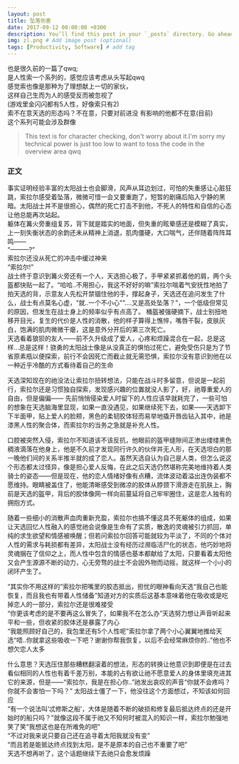 ```yaml
---
layout: post
title: 坠落伤害
date: 2017-09-12 00:00:00 +0300
description: You’ll find this post in your `_posts` directory. Go ahead and edit it and re-build the site to see your changes. # Add post description (optional)
img: zl.png # Add image post (optional)
tags: [Productivity, Software] # add tag
---
```


也是很久前的一篇了qwq;  
是人性索一个系列的，感觉应该考虑从头写起qwq  
感觉索也像是那种为了理想献上一切的家伙，  
这样自己生而为人的感受反而被忽视了  
(游戏里金闪闪都有5人性，好像索只有2)  
索不在意天选的形态吗？不在意，只要对前进没
有影响的他都不在意(目前)  
这个系列可能会涉及群像
>This text is for character checking, don't worry about it.I'm sorry my technical power is just too low to want to toss the code in the overview area qwq
### 正文

事实证明经验丰富的太阳战士也会脚滑，风声从耳边划过，可怕的失重感让心脏狂跳，索拉尔感受着坠落，微微可惜一会又要重跑了，短暂的剧痛后陷入宁静的黑暗。太阳战士并不是很担心，偶然的死亡打击不到他，不死人的特性和自信的心态让他总能再次站起。  
躯体在篝火旁重组复苏，背下就是踏实的地面，但失重的眩晕感还是模糊了真实，上一刻失衡状态的余韵还未从精神上消退，肌肉僵硬，大口喘气，还伴随着阵阵耳鸣——  
“———?”  
索拉尔还没从死亡的冲击中缓过神来  
“索拉尔!”  
战士终于意识到篝火旁还有一个人，天选担心极了，手甲紧紧抓着他的肩，两个头盔都快贴一起了。“哈哈..不用担心，我这不好好的嘛”索拉尔喘着气安抚性地拍了拍天选的背，示意友人先松开禁锢住他的手，撑起身子，天选还在追问发生了什么，战士有点莫名心虚，“就..一个不小心”“....又是高处坠落？”，一个低级但常见的原因，但发生在战士身上的频率似乎有点高了。 
桶盔被强硬摘下，战士别扭地移开目光，复生的代价是人性的消散，他的样子算得上憔悴，嘴唇干裂，皮肤灰白，饱满的肌肉微微干瘪，这是意外分开后的第三次死亡。  
天选看着狼狈的友人——前不久升级成了爱人，心疼和烦躁混合在一起，总是这样...总是这样！骁勇的太阳战士像是从没真正的惧怕过死亡，避免受伤只是为了节省原素瓶以便探索，前行不会因死亡而截止就无需恐惧，索拉尔没有意识到他在以一种近乎冷酷的方式看待着自己的生命

天选深知现在的祂没法让索拉尔扭转想法，只能在战斗时多留意，但说是一起前行，索拉尔还是习惯独自探索，发现感兴趣的位置就没人影了，好，祂尊重爱人的自由，但是偏偏——
先前悄悄侵染爱人时留下的人性应该早就耗完了，一些可怕的想象在天选脑海里显现，如果一直没遇见，如果继续死下去，如果——天选卸下下半面甲，贴上爱人的脸颊，黑色的柔韧胶体轻而易举地撬开唇齿钻入其中，祂是漆黑人性的聚合体，而索拉尔的当务之急就是补充人性。

口腔被突然入侵，索拉尔不知道该不该反抗，他眼前的盔甲缝隙间正渗出缕缕黑色稠液滴落在他身上，他是不久前才发现同行许久的伙伴并无人形，在天选坦白的那一晚他们间的关系半推半就的成了恋人。虽然天选自认为自己是人类，但怎么说这个形态都太过怪异，像是担心爱人反悔，在此之后天选仍然堪称完美地维持着人类骑士的姿态——但是现在，他的恋人情绪好像有点糟，流体波动着溢出连伪装都不愿维持。眼睛被盖住了，他能清晰感受到微凉的胶体从脖颈下滑游走在肌肤上，胸前是天选的盔甲，背后的胶体像网一样向前蔓延将自己牢牢圈住，这是恋人独有的拥抱方式。

随着一些细小的消散声血肉重新充盈，索拉尔也搞不懂这具不死躯体的组成，如果让天选回忆人性融入的感觉祂会说像是生命有了实质，散逸的灵魂被引力抓回，单纯的求生欲望和情感被唤醒；但若问索拉尔回答可能就较为平淡了，不同的个体对人性的需求与耗损都有差异，太阳战士没有经历过濒临活尸化的状态，他巧妙地将灵魂捆在了信仰之上，而人性中包含的情感也基本都献给了太阳，只要看着太阳他又会产生源源不断的动力，心无旁骛的战士不会因外物而动摇，就这样一个小小的闭环产生了。  

“其实你不用这样的”索拉尔把嘴里的胶态抵出，担忧的眼神看向天选“我自己也能恢复，而且我也有带着人性储备”知道对方的实质后这基本意味着他在吸收或是吃掉恋人的一部分，索拉尔还是很难接受  
“你更该考虑的是不要再这么冒失了，如果我不在怎么办”天选努力想让声音听起来平和一些，但收紧的胶体还是暴露了内心  
“我能照顾好自己的，我包里还有5个人性呢”索拉尔拿了两个小心翼翼地推给天选“唔..你就拿这些吸收一下吧？谢谢你帮我恢复，以后不会经常麻烦你的..”他也不想欠恋人太多  

什么意思？天选压住那些糟糕翻滚着的想法，形态的转换让他意识到即便是在过去看似相同的人性也有着千差万别，本能的占有欲让祂不愿意爱人的身体里填充进其它的来源，但是——“索拉尔，我是在担心你..”祂发出哀叹的声音“你就不会疼吗？你就不会害怕一下吗？”
太阳战士僵了一下，他没往这个方面想过，不知该如何回应  
“有一个说法叫‘忒修斯之船’，大体是随着不断的破损和修复最后抵达终点的还是开始时的船只吗？”就像这段不属于祂又不知何时被混入的知识一样，索拉尔勉强地笑了笑“我想这也是在所难免的吧”  
“不过对我来说只要自己还在追寻着太阳我就没有变”  
“而且若是能抵达终点找到太阳，是不是原本的自己也不重要了吧”  
天选不想再听了，这个话题继续下去祂只会愈发烦躁



